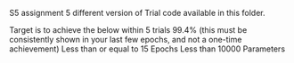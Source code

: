 S5 assignment
5 different version of Trial code available in this folder. 

Target is to achieve the below within 5 trials
99.4% (this must be consistently shown in your last few epochs, and not a one-time achievement)
Less than or equal to 15 Epochs
Less than 10000 Parameters

